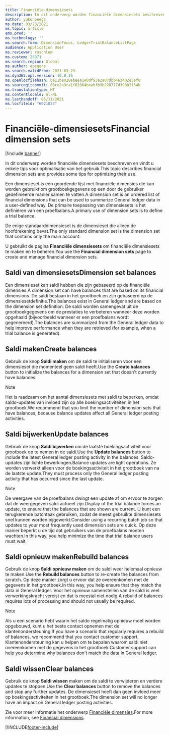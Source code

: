```yaml
---
title: Financiële-dimensiesets
description: In dit onderwerp worden financiële dimensiesets beschreven en vindt u enkele tips voor optimalisatie van het gebruik.
author: yukonpeegs
ms.date: 03/23/2021
ms.topic: article
ems.prod: ''
ms.technology: ''
ms.search.form: DimensionFocus, LedgerTrialBalanceListPage
audience: Application User
ms.reviewer: roschlom
ms.custom: 25871
ms.search.region: Global
ms.author: epegors
ms.search.validFrom: 2021-03-23
ms.dyn365.ops.version: 10.0.16
ms.openlocfilehash: ba11be028ebeea140df93e2a07dbb463402e3ef0
ms.sourcegitcommit: 08ce2a9ca1f02064beabfb9b228717d39882164b
ms.translationtype: HT
ms.contentlocale: nl-NL
ms.lasthandoff: 05/11/2021
ms.locfileid: "6021823"
---
```

# <a name="financial-dimension-sets"></a><span data-ttu-id="f299d-103">Financiële-dimensiesets</span><span class="sxs-lookup"><span data-stu-id="f299d-103">Financial dimension sets</span></span>

[!include [banner](../includes/banner.md)]

<span data-ttu-id="f299d-104">In dit onderwerp worden financiële dimensiesets beschreven en vindt u enkele tips voor optimalisatie van het gebruik.</span><span class="sxs-lookup"><span data-stu-id="f299d-104">This topic describes financial dimension sets and provides some tips for optimizing their use.</span></span>

<span data-ttu-id="f299d-105">Een dimensieset is een geordende lijst met financiële dimensies die kan worden gebruikt om grootboekgegevens op een door de gebruiker gedefinieerde manier samen te vatten.</span><span class="sxs-lookup"><span data-stu-id="f299d-105">A dimension set is an ordered list of financial dimensions that can be used to summarize General ledger data in a user-defined way.</span></span> <span data-ttu-id="f299d-106">De primaire toepassing van dimensiesets is het definiëren van een proefbalans.</span><span class="sxs-lookup"><span data-stu-id="f299d-106">A primary use of dimension sets is to define a trial balance.</span></span>

<span data-ttu-id="f299d-107">De enige standaarddimensieset is de dimensieset die alleen de hoofdrekening bevat.</span><span class="sxs-lookup"><span data-stu-id="f299d-107">The only standard dimension set is the dimension set that contains only the main account.</span></span>

<span data-ttu-id="f299d-108">U gebruikt de pagina **Financiële dimensiesets** om financiële dimensiesets te maken en te beheren.</span><span class="sxs-lookup"><span data-stu-id="f299d-108">You use the **Financial dimension sets** page to create and manage financial dimension sets.</span></span>

## <a name="dimension-set-balances"></a><span data-ttu-id="f299d-109">Saldi van dimensiesets</span><span class="sxs-lookup"><span data-stu-id="f299d-109">Dimension set balances</span></span>

<span data-ttu-id="f299d-110">Een dimensieset kan saldi hebben die zijn gebaseerd op de financiële dimensies.</span><span class="sxs-lookup"><span data-stu-id="f299d-110">A dimension set can have balances that are based on its financial dimensions.</span></span> <span data-ttu-id="f299d-111">De saldi bestaan in het grootboek en zijn gebaseerd op de dimensiesetdefinitie.</span><span class="sxs-lookup"><span data-stu-id="f299d-111">The balances exist in General ledger and are based on the dimension set definition.</span></span> <span data-ttu-id="f299d-112">De saldi worden samengevat uit de grootboekgegevens om de prestaties te verbeteren wanneer deze worden opgehaald (bijvoorbeeld wanneer er een proefbalans wordt gegenereerd).</span><span class="sxs-lookup"><span data-stu-id="f299d-112">The balances are summarized from the General ledger data to help improve performance when they are retrieved (for example, when a trial balance is generated).</span></span>

## <a name="create-balances"></a><span data-ttu-id="f299d-113">Saldi maken</span><span class="sxs-lookup"><span data-stu-id="f299d-113">Create balances</span></span>

<span data-ttu-id="f299d-114">Gebruik de knop **Saldi maken** om de saldi te initialiseren voor een dimensieset die momenteel geen saldi heeft.</span><span class="sxs-lookup"><span data-stu-id="f299d-114">Use the **Create balances** button to initialize the balances for a dimension set that doesn't currently have balances.</span></span>

> [!NOTE]
> <span data-ttu-id="f299d-115">Het is raadzaam om het aantal dimensiesets met saldi te beperken, omdat saldo-updates van invloed zijn op alle boekingsactiviteiten in het grootboek.</span><span class="sxs-lookup"><span data-stu-id="f299d-115">We recommend that you limit the number of dimension sets that have balances, because balance updates affect all General ledger posting activities.</span></span>

## <a name="update-balances"></a><span data-ttu-id="f299d-116">Saldi bijwerken</span><span class="sxs-lookup"><span data-stu-id="f299d-116">Update balances</span></span>

<span data-ttu-id="f299d-117">Gebruik de knop **Saldi bijwerken** om de laatste boekingsactiviteit voor grootboek op te nemen in de saldi.</span><span class="sxs-lookup"><span data-stu-id="f299d-117">Use the **Update balances** button to include the latest General ledger posting activity in the balances.</span></span> <span data-ttu-id="f299d-118">Saldo-updates zijn lichte bewerkingen.</span><span class="sxs-lookup"><span data-stu-id="f299d-118">Balance updates are light operations.</span></span> <span data-ttu-id="f299d-119">Ze worden verwerkt alleen voor de boekingsactiviteit in het grootboek van na de laatste update.</span><span class="sxs-lookup"><span data-stu-id="f299d-119">They must process only the General ledger posting activity that has occurred since the last update.</span></span>

> [!NOTE]
> <span data-ttu-id="f299d-120">De weergave van de proefbalans dwingt een update af om ervoor te zorgen dat de weergegeven saldi actueel zijn.</span><span class="sxs-lookup"><span data-stu-id="f299d-120">Display of the trial balance forces an update, to ensure that the balances that are shown are current.</span></span> <span data-ttu-id="f299d-121">U kunt een terugkerende batchtaak gebruiken, zodat de meest gebruikte dimensiesets snel kunnen worden bijgewerkt.</span><span class="sxs-lookup"><span data-stu-id="f299d-121">Consider using a recurring batch job so that updates to your most frequently used dimension sets are quick.</span></span> <span data-ttu-id="f299d-122">Op deze manier beperkt u de tijd dat gebruikers van de proefbalans moeten wachten.</span><span class="sxs-lookup"><span data-stu-id="f299d-122">In this way, you help minimize the time that trial balance users must wait.</span></span>

## <a name="rebuild-balances"></a><span data-ttu-id="f299d-123">Saldi opnieuw maken</span><span class="sxs-lookup"><span data-stu-id="f299d-123">Rebuild balances</span></span>

<span data-ttu-id="f299d-124">Gebruik de knop **Saldi opnieuw maken** om de saldi weer helemaal opnieuw te maken.</span><span class="sxs-lookup"><span data-stu-id="f299d-124">Use the **Rebuild balances** button to re-create the balances from scratch.</span></span> <span data-ttu-id="f299d-125">Op deze manier zorgt u ervoor dat ze overeenkomen met de gegevens in het grootboek.</span><span class="sxs-lookup"><span data-stu-id="f299d-125">In this way, you help ensure that they match the data in General ledger.</span></span> <span data-ttu-id="f299d-126">Voor het opnieuw samenstellen van de saldi is veel verwerkingskracht vereist en dat is meestal niet nodig.</span><span class="sxs-lookup"><span data-stu-id="f299d-126">A rebuild of balances requires lots of processing and should not usually be required.</span></span>

> [!NOTE]
> <span data-ttu-id="f299d-127">Als u een scenario hebt waarin het saldo regelmatig opnieuw moet worden opgebouwd, kunt u het beste contact opnemen met de klantenondersteuning.</span><span class="sxs-lookup"><span data-stu-id="f299d-127">If you have a scenario that regularly requires a rebuild of balances, we recommend that you contact customer support.</span></span> <span data-ttu-id="f299d-128">Klantenondersteuning kan u helpen om te bepalen waarom saldi niet overeenkomen met de gegevens in het grootboek.</span><span class="sxs-lookup"><span data-stu-id="f299d-128">Customer support can help you determine why balances don't match the data in General ledger.</span></span>

## <a name="clear-balances"></a><span data-ttu-id="f299d-129">Saldi wissen</span><span class="sxs-lookup"><span data-stu-id="f299d-129">Clear balances</span></span>

<span data-ttu-id="f299d-130">Gebruik de knop **Saldi wissen** maken om de saldi te verwijderen en verdere updates te stoppen.</span><span class="sxs-lookup"><span data-stu-id="f299d-130">Use the **Clear balances** button to remove the balances and stop any further updates.</span></span> <span data-ttu-id="f299d-131">De dimensieset heeft dan geen invloed meer op boekingsactiviteiten in het grootboek.</span><span class="sxs-lookup"><span data-stu-id="f299d-131">The dimension set will no longer have an impact on General ledger posting activities.</span></span>

<span data-ttu-id="f299d-132">Zie voor meer informatie het onderwerp [Financiële dimensies](financial-dimensions.md).</span><span class="sxs-lookup"><span data-stu-id="f299d-132">For more information, see [Financial dimensions](financial-dimensions.md).</span></span>

[!INCLUDE[footer-include](../../includes/footer-banner.md)]
